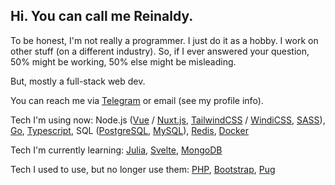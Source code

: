 ## Hi. You can call me Reinaldy. 

To be honest, I'm not really a programmer. I just do it as a hobby. I work on other stuff (on a different industry). So, if I ever answered your question, 50% might be working, 50% else might be misleading.

But, mostly a full-stack web dev. 

You can reach me via [Telegram](https://t.me/aldy505) or email (see my profile info).

Tech I'm using now: 
Node.js ([Vue](https://vuejs.org/) / [Nuxt.js](https://nuxtjs.org/), [TailwindCSS](https://tailwindcss.com/) / [WindiCSS](http://windicss.org/), [SASS](https://sass-lang.com/)), [Go](https://golang.org/), [Typescript](https://www.typescriptlang.org/), SQL ([PostgreSQL](https://www.postgresql.org/), [MySQL](https://www.mysql.com/)), [Redis](http://redis.io/), [Docker](https://www.docker.com/)

Tech I'm currently learning:
[Julia](https://julialang.org/), [Svelte](http://svelte.dev/), [MongoDB](https://www.mongodb.com/)

Tech I used to use, but no longer use them: [PHP](https://www.php.net/), [Bootstrap](https://getbootstrap.com/), [Pug](https://pugjs.org/)
